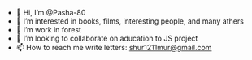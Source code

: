 - 👋 Hi, I’m @Pasha-80
- 👀 I’m interested in books, films, interesting people, and many athers 
- 🌱 I’m work in forest
- 💞️ I’m looking to collaborate on aducation to JS project
- 📫 How to reach me write letters: shur1211mur@gmail.com

<!---
Pasha-80/Pasha-80 is a ✨ special ✨ repository because its `README.md` (this file) appears on your GitHub profile.
You can click the Preview link to take a look at your changes.
--->
